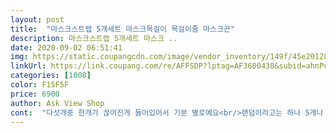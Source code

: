 ```yaml
---
layout: post 
title:  "마스크스트랩 5개세트 마스크목걸이 목걸이줄 마스크끈" 
description: 마스크스트랩 5개세트 마스크 ..
date: 2020-09-02 06:51:41 
img: https://static.coupangcdn.com/image/vendor_inventory/149f/45e2012888fbb73d9c57ac77aa2ad7dfecf908b4f4e297a6f7e1a797ae6f.jpg 
linkUrl: https://link.coupang.com/re/AFFSDP?lptag=AF3600438&subid=ahnPublicAsk&pageKey=2006153283&itemId=3413115522&vendorItemId=71399703442&traceid=V0-113-b73559591db068c1 
categories: [1008] 
color: F15F5F 
price: 6900 
author: Ask View Shop 
cont:  "다섯개중 한개가 끊어진게 들어있어서 기분 별로예요<br/>랜덤이라고는 하나 5개나 보내주니 맘에드는게 있긴하네요.<br/><br/>색색별로 잘 받았어요.<br/><br/>줄 조절 할 필요없이 딱 맞는 길이에요.<br/><br/>회사 직원들용으로 구매했는데 화려하다고 싫어할까봐 걱정했는데 막상 착용하니 괜찮다고 다들 좋아하네요 ㅋㅋ 저렴하게 잘샀구요 ㅋㅋ 가격 올랐네요 ㅋㄹ<br/>" 
---
```

